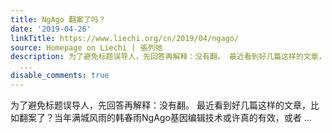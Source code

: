```yaml
---
title: NgAgo 翻案了吗？
date: '2019-04-26'
linkTitle: https://www.liechi.org/cn/2019/04/ngago/
source: Homepage on Liechi | 張列弛
description: 为了避免标题误导人，先回答再解释：没有翻。 最近看到好几篇这样的文章，比如翻案了？当年满城风雨的韩春雨NgAgo基因编辑技术或许真的有效，或者
  ...
disable_comments: true
---
```

为了避免标题误导人，先回答再解释：没有翻。 最近看到好几篇这样的文章，比如翻案了？当年满城风雨的韩春雨NgAgo基因编辑技术或许真的有效，或者 ...